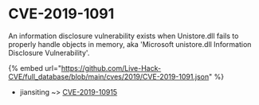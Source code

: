 # CVE-2019-1091

An information disclosure vulnerability exists when Unistore.dll fails to properly handle objects in memory, aka 'Microsoft unistore.dll Information Disclosure Vulnerability'.

{% embed url="https://github.com/Live-Hack-CVE/full_database/blob/main/cves/2019/CVE-2019-1091.json" %}


* jiansiting ~> [CVE-2019-10915](https://www.alice-snow.ru/2019/database/cve-2019-1091/cve-2019-10915-jiansiting)